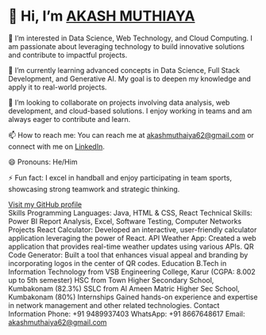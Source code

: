 <div class="container">
    <h1>👋 Hi, I’m <a href="https://github.com/AKASHMUTHAIYA">AKASH MUTHIAYA</a></h1>
    <p>👀 I’m interested in Data Science, Web Technology, and Cloud Computing. I am passionate about leveraging technology to build innovative solutions and contribute to impactful projects.</p>
    <p>🌱 I’m currently learning advanced concepts in Data Science, Full Stack Development, and Generative AI. My goal is to deepen my knowledge and apply it to real-world projects.</p>
    <p>💞️ I’m looking to collaborate on projects involving data analysis, web development, and cloud-based solutions. I enjoy working in teams and am always eager to contribute and learn.</p>
    <p>📫 How to reach me: You can reach me at <a href="mailto:akashmuthaiya62@gmail.com">akashmuthaiya62@gmail.com</a> or connect with me on <a href="https://www.linkedin.com/in/akashmuthaiya/">LinkedIn</a>.</p>
    <p>😄 Pronouns: He/Him</p>
    <p>⚡ Fun fact: I excel in handball and enjoy participating in team sports, showcasing strong teamwork and strategic thinking.</p>
    <a class="profile-link" href="https://github.com/AKASHMUTHAIYA">Visit my GitHub profile</a>
</div>
Skills
Programming Languages: Java, HTML & CSS, React
Technical Skills: Power BI Report Analysis, Excel, Software Testing, Computer Networks
Projects
React Calculator: Developed an interactive, user-friendly calculator application leveraging the power of React.
API Weather App: Created a web application that provides real-time weather updates using various APIs.
QR Code Generator: Built a tool that enhances visual appeal and branding by incorporating logos in the center of QR codes.
Education
B.Tech in Information Technology from VSB Engineering College, Karur (CGPA: 8.002 up to 5th semester)
HSC from Town Higher Secondary School, Kumbakonam (82.3%)
SSLC from Al Ameen Matric Higher Sec School, Kumbakonam (80%)
Internships
Gained hands-on experience and expertise in network management and other related technologies.
Contact Information
Phone: +91 9489937403
WhatsApp: +91 8667648617
Email: <a href="mailto:akashmuthaiya62@gmail.com">akashmuthaiya62@gmail.com</a>
